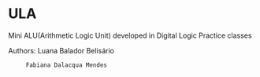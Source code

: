 # ULA
Mini ALU(Arithmetic Logic Unit) developed in Digital Logic Practice classes

Authors: Luana Balador Belisário

         Fabiana Dalacqua Mendes
